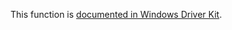 This function is [documented in Windows Driver Kit](https://learn.microsoft.com/en-us/windows-hardware/drivers/ddi/ntddk/nf-ntddk-rtlenumerategenerictablewithoutsplaying).

